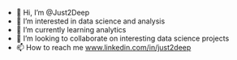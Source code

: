 - 👋 Hi, I’m @Just2Deep
- 👀 I’m interested in data science and analysis
- 🌱 I’m currently learning analytics
- 💞️ I’m looking to collaborate on interesting data science projects
- 📫 How to reach me www.linkedin.com/in/just2deep

<!---
Just2Deep/Just2Deep is a ✨ special ✨ repository because its `README.md` (this file) appears on your GitHub profile.
You can click the Preview link to take a look at your changes.
--->
